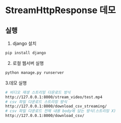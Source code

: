 # StreamHttpResponse 데모

## 실행
1. django 설치
```sh
pip install django
```

2. 로컬 웹서버 실행
```sh
python manage.py runserver
```

3.데모 실행
```sh
# 비디오 재생 스트리밍 다운로드 방식
http://127.0.0.1:8000/stream_video/test.mp4
# csv 파일 다운로드 스트리밍 방식
http://127.0.0.1:8000/download_csv_streaming/
# csv 파일 다운로드 전체 내용 body에 담는 방식(스트리밍 X)
http://127.0.0.1:8000/download_csv/
```
